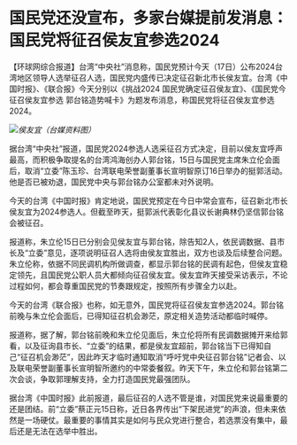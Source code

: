 # 国民党还没宣布，多家台媒提前发消息：国民党将征召侯友宜参选2024

【环球网综合报道】台湾“中央社”消息称，国民党预计今天（17日）公布2024台湾地区领导人选举征召人选，国民党内盛传已决定征召新北市长侯友宜。台湾《中国时报》、《联合报》今天分别以《挑战2024
国民党确定征召侯友宜》、《国民党今征召侯友宜参选 郭台铭造势喊卡》为题发布消息，称国民党将征召侯友宜参选2024。

![](https://inews.gtimg.com/news_bt/OvWXlHGeZT2Bvok2NbnGW2hb9Hx1HIGpcp8A_eW7HS26MAA/1000)_侯友宜（台媒资料图）_

据台湾“中央社”报道，国民党2024参选人选采征召方式决定，目前以侯友宜呼声最高，而积极争取提名的台湾鸿海创办人郭台铭，15日与国民党主席朱立伦会面后，取消“立委”陈玉珍、台湾联电荣誉副董事长宣明智原订16日举办的挺郭活动。他是否已被劝退，国民党中央与郭台铭办公室都未对外说明。

今天的台湾《中国时报》肯定地说，国民党预定在今日中常会宣布，征召新北市长侯友宜为2024参选人。但截至昨天，挺郭派代表彰化县议长谢典林仍坚信郭台铭会被征召。

报道称，朱立伦15日已分别会见侯友宜与郭台铭，除告知2人，依民调数据、县市长及“立委”意见，逐项说明征召人选将由侯友宜胜出，双方也谈及后续整合问题。朱立伦称，依据不同民调机构所做调查，都显示郭台铭的民调有起色，但侯友宜稳定领先，且国民党公职人员大都倾向征召侯友宜。侯友宜昨天接受采访表示，不论过程如何，都会尊重国民党的节奏跟规定，按照所有步骤全力以赴。

今天的台湾《联合报》也称，如无意外，国民党将征召侯友宜参选2024。郭台铭前晚与朱立伦会面后，已得知征召机会渺茫，原定相关造势活动都临时喊停。

报道称，据了解，郭台铭前晚和朱立伦见面后，朱立伦将所有民调数据摊开来给郭看，以及征询县市长、“立委”的结果，都是侯友宜超前，郭台铭当下已得知自己“征召机会渺茫”，因此昨天才临时通知取消“呼吁党中央征召郭台铭”记者会、以及联电荣誉副董事长宣明智所邀约的中常委餐叙。昨天下午，朱立伦和郭台铭第二次会谈，争取郭理解支持，全力打造国民党最强团队。

据台湾《中国时报》此前报道，最后征召的人选不管是谁，对国民党来说最重要的还是团结。前“立委”蔡正元15日称，近日各界传出“下架民进党”的声浪，但未来依然是一场硬仗。最重要的事情其实是如何与民众党进行整合，若选票没有集中，最后还是无法在选举中胜出。

